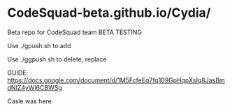 # CodeSquad-beta.github.io/Cydia/
Beta repo for CodeSquad team
BETA TESTING 

Use ./gpush.sh to add

Use ./ggpush.sh to delete, replace


GUIDE: https://docs.google.com/document/d/1M5FcfeEq7fq109GpHqpXsIq8JasBmdNIZ4yWl6CBWSg


Casle was here
